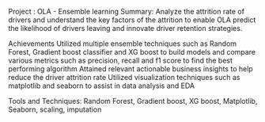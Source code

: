 Project : OLA - Ensemble learning
Summary: Analyze the attrition rate of drivers and understand the key factors of the attrition to enable OLA predict the likelihood of drivers leaving and innovate driver retention strategies.

Achievements
Utilized multiple ensemble techniques such as Random Forest, Gradient boost classifier and XG boost to build models and compare various metrics such as precision, recall and f1 score to find the best performing algorithm
Attained relevant actionable business insights to help reduce the driver attrition rate
Utilized visualization techniques such as matplotlib and seaborn to assist in data analysis and EDA

Tools and Techniques: Random Forest, Gradient boost, XG boost, Matplotlib, Seaborn, scaling, imputation
